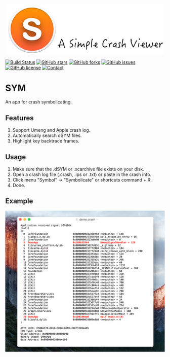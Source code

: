 ![image](images/slogan.png)

[![Build Status](https://travis-ci.org/zqqf16/SYM.svg?branch=master)](https://travis-ci.org/zqqf16/SYM) [![GitHub stars](https://img.shields.io/github/stars/zqqf16/SYM.svg)](https://github.com/zqqf16/SYM/stargazers) [![GitHub forks](https://img.shields.io/github/forks/zqqf16/SYM.svg)](https://github.com/zqqf16/SYM/network) [![GitHub issues](https://img.shields.io/github/issues/zqqf16/SYM.svg)](https://github.com/zqqf16/SYM/issues) [![GitHub license](https://img.shields.io/badge/license-MIT-blue.svg)](https://raw.githubusercontent.com/zqqf16/SYM/master/LICENSE) [![Contact](https://img.shields.io/badge/Contact-%40zqqf16-blue.svg)](https://twitter.com/zqqf16)

# SYM

An app for crash symbolicating. 

## Features

1. Support Umeng and Apple crash log.
2. Automatically search dSYM files.
3. Highlight key backtrace frames.

## Usage

1. Make sure that the .dSYM or .xcarchive file exists on your disk.
2. Open a crash log file (.crash, .ips or .txt) or paste in the crash info.
3. Click menu "Symbol" -> "Symbolicate" or shortcuts command + R.
4. Done.

## Example

![Demo](images/demo.png)
